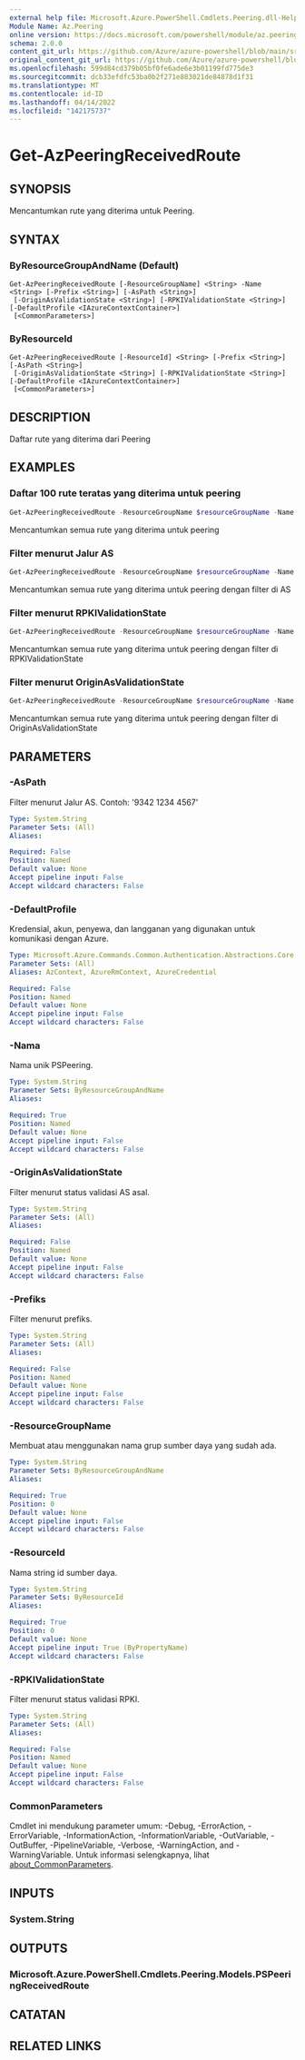 ```yaml
---
external help file: Microsoft.Azure.PowerShell.Cmdlets.Peering.dll-Help.xml
Module Name: Az.Peering
online version: https://docs.microsoft.com/powershell/module/az.peering/get-azpeeringreceivedroute
schema: 2.0.0
content_git_url: https://github.com/Azure/azure-powershell/blob/main/src/Peering/Peering/help/Get-AzPeeringReceivedRoute.md
original_content_git_url: https://github.com/Azure/azure-powershell/blob/main/src/Peering/Peering/help/Get-AzPeeringReceivedRoute.md
ms.openlocfilehash: 599d84cd379b05bf0fe6ade6e3b01199fd775de3
ms.sourcegitcommit: dcb33efdfc53ba0b2f271e883021de84878d1f31
ms.translationtype: MT
ms.contentlocale: id-ID
ms.lasthandoff: 04/14/2022
ms.locfileid: "142175737"
---
```

# Get-AzPeeringReceivedRoute

## SYNOPSIS
Mencantumkan rute yang diterima untuk Peering.

## SYNTAX

### ByResourceGroupAndName (Default)
```
Get-AzPeeringReceivedRoute [-ResourceGroupName] <String> -Name <String> [-Prefix <String>] [-AsPath <String>]
 [-OriginAsValidationState <String>] [-RPKIValidationState <String>] [-DefaultProfile <IAzureContextContainer>]
 [<CommonParameters>]
```

### ByResourceId
```
Get-AzPeeringReceivedRoute [-ResourceId] <String> [-Prefix <String>] [-AsPath <String>]
 [-OriginAsValidationState <String>] [-RPKIValidationState <String>] [-DefaultProfile <IAzureContextContainer>]
 [<CommonParameters>]
```

## DESCRIPTION
Daftar rute yang diterima dari Peering

## EXAMPLES

### Daftar 100 rute teratas yang diterima untuk peering
```powershell
Get-AzPeeringReceivedRoute -ResourceGroupName $resourceGroupName -Name $peeringName
```

Mencantumkan semua rute yang diterima untuk peering

### Filter menurut Jalur AS
```powershell
Get-AzPeeringReceivedRoute -ResourceGroupName $resourceGroupName -Name $peeringName -AsPath "1234 5674 9834"
```

Mencantumkan semua rute yang diterima untuk peering dengan filter di AS 

### Filter menurut RPKIValidationState
```powershell
Get-AzPeeringReceivedRoute -ResourceGroupName $resourceGroupName -Name $peeringName -RPKIValidationState "Valid"
```

Mencantumkan semua rute yang diterima untuk peering dengan filter di RPKIValidationState

### Filter menurut OriginAsValidationState
```powershell
Get-AzPeeringReceivedRoute -ResourceGroupName $resourceGroupName -Name $peeringName -OriginAsValidationState "Valid"
```

Mencantumkan semua rute yang diterima untuk peering dengan filter di OriginAsValidationState

## PARAMETERS

### -AsPath
Filter menurut Jalur AS.
Contoh: '9342 1234 4567'

```yaml
Type: System.String
Parameter Sets: (All)
Aliases:

Required: False
Position: Named
Default value: None
Accept pipeline input: False
Accept wildcard characters: False
```

### -DefaultProfile
Kredensial, akun, penyewa, dan langganan yang digunakan untuk komunikasi dengan Azure.

```yaml
Type: Microsoft.Azure.Commands.Common.Authentication.Abstractions.Core.IAzureContextContainer
Parameter Sets: (All)
Aliases: AzContext, AzureRmContext, AzureCredential

Required: False
Position: Named
Default value: None
Accept pipeline input: False
Accept wildcard characters: False
```

### -Nama
Nama unik PSPeering.

```yaml
Type: System.String
Parameter Sets: ByResourceGroupAndName
Aliases:

Required: True
Position: Named
Default value: None
Accept pipeline input: False
Accept wildcard characters: False
```

### -OriginAsValidationState
Filter menurut status validasi AS asal.

```yaml
Type: System.String
Parameter Sets: (All)
Aliases:

Required: False
Position: Named
Default value: None
Accept pipeline input: False
Accept wildcard characters: False
```

### -Prefiks
Filter menurut prefiks.

```yaml
Type: System.String
Parameter Sets: (All)
Aliases:

Required: False
Position: Named
Default value: None
Accept pipeline input: False
Accept wildcard characters: False
```

### -ResourceGroupName
Membuat atau menggunakan nama grup sumber daya yang sudah ada.

```yaml
Type: System.String
Parameter Sets: ByResourceGroupAndName
Aliases:

Required: True
Position: 0
Default value: None
Accept pipeline input: False
Accept wildcard characters: False
```

### -ResourceId
Nama string id sumber daya.

```yaml
Type: System.String
Parameter Sets: ByResourceId
Aliases:

Required: True
Position: 0
Default value: None
Accept pipeline input: True (ByPropertyName)
Accept wildcard characters: False
```

### -RPKIValidationState
Filter menurut status validasi RPKI.

```yaml
Type: System.String
Parameter Sets: (All)
Aliases:

Required: False
Position: Named
Default value: None
Accept pipeline input: False
Accept wildcard characters: False
```

### CommonParameters
Cmdlet ini mendukung parameter umum: -Debug, -ErrorAction, -ErrorVariable, -InformationAction, -InformationVariable, -OutVariable, -OutBuffer, -PipelineVariable, -Verbose, -WarningAction, and -WarningVariable. Untuk informasi selengkapnya, lihat [about_CommonParameters](http://go.microsoft.com/fwlink/?LinkID=113216).

## INPUTS

### System.String

## OUTPUTS

### Microsoft.Azure.PowerShell.Cmdlets.Peering.Models.PSPeeringReceivedRoute

## CATATAN

## RELATED LINKS

